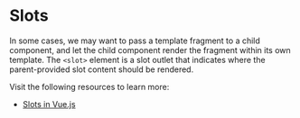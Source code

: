 # Slots

In some cases, we may want to pass a template fragment to a child component, and let the child component render the fragment within its own template. The `<slot>` element is a slot outlet that indicates where the parent-provided slot content should be rendered.

Visit the following resources to learn more:

- [Slots in Vue.js](https://vuejs.org/guide/components/slots.html)
